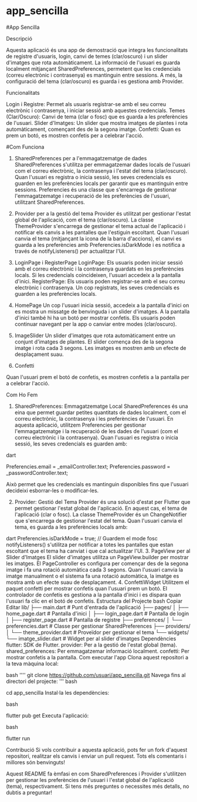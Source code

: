 # app_sencilla

#App Sencilla

Descripció

Aquesta aplicació és una app de demostració que integra les funcionalitats de registre d'usuaris, login, canvi de temes (clar/oscuro) i un slider d'imatges que rota automàticament. La informació de l'usuari es guarda localment mitjançant SharedPreferences, permetent que les credencials (correu electrònic i contrasenya) es mantinguin entre sessions. A més, la configuració del tema (clar/oscuro) es guarda i es gestiona amb Provider.

Funcionalitats

Login i Registre: Permet als usuaris registrar-se amb el seu correu electrònic i contrasenya, i iniciar sessió amb aquestes credencials.
Temes (Clar/Oscuro): Canvi de tema (clar o fosc) que es guarda a les preferències de l'usuari.
Slider d'Imatges: Un slider que mostra imatges de plantes i rota automàticament, començant des de la segona imatge.
Confetti: Quan es prem un botó, es mostren confetis per a celebrar l'acció.

#Com Funciona

1. SharedPreferences per a l'emmagatzematge de dades
SharedPreferences s'utilitza per emmagatzemar dades locals de l'usuari com el correu electrònic, la contrasenya i l'estat del tema (clar/oscuro).
Quan l'usuari es registra o inicia sessió, les seves credencials es guarden en les preferències locals per garantir que es mantinguin entre sessions.
Preferencies és una classe que s'encarrega de gestionar l'emmagatzematge i recuperació de les preferències de l'usuari, utilitzant SharedPreferences.

2. Provider per a la gestió del tema
Provider és utilitzat per gestionar l'estat global de l'aplicació, com el tema (clar/oscuro).
La classe ThemeProvider s'encarrega de gestionar el tema actual de l'aplicació i notificar els canvis a les pantalles que l'estiguin escoltant.
Quan l'usuari canvia el tema (mitjançant la icona de la barra d'accions), el canvi es guarda a les preferències amb Preferencies.isDarkMode i es notifica a través de notifyListeners() per actualitzar l'UI.

3. LoginPage i RegisterPage
LoginPage: Els usuaris poden iniciar sessió amb el correu electrònic i la contrasenya guardats en les preferències locals. Si les credencials coincideixen, l'usuari accedeix a la pantalla d'inici.
RegisterPage: Els usuaris poden registrar-se amb el seu correu electrònic i contrasenya. Un cop registrats, les seves credencials es guarden a les preferències locals.

4. HomePage
Un cop l'usuari inicia sessió, accedeix a la pantalla d'inici on es mostra un missatge de benvinguda i un slider d'imatges.
A la pantalla d'inici també hi ha un botó per mostrar confetis.
Els usuaris poden continuar navegant per la app o canviar entre modes (clar/oscuro).

5. ImageSlider
Un slider d'imatges que rota automàticament entre un conjunt d'imatges de plantes.
El slider comença des de la segona imatge i rota cada 3 segons.
Les imatges es mostren amb un efecte de desplaçament suau.

6. Confetti

Quan l'usuari prem el botó de confetis, es mostren confetis a la pantalla per a celebrar l'acció.

Com Ho Fem

1. SharedPreferences: Emmagatzematge Local
SharedPreferences és una eina que permet guardar petites quantitats de dades localment, com el correu electrònic, la contrasenya i les preferències de l'usuari.
En aquesta aplicació, utilitzem Preferencies per gestionar l'emmagatzematge i la recuperació de les dades de l'usuari (com el correu electrònic i la contrasenya).
Quan l'usuari es registra o inicia sessió, les seves credencials es guarden amb:

dart

Preferencies.email = _emailController.text;
Preferencies.password = _passwordController.text;

Això permet que les credencials es mantinguin disponibles fins que l'usuari decideixi esborrar-les o modificar-les.

2. Provider: Gestió del Tema
Provider és una solució d'estat per Flutter que permet gestionar l'estat global de l'aplicació. En aquest cas, el tema de l'aplicació (clar o fosc).
La classe ThemeProvider és un ChangeNotifier que s'encarrega de gestionar l'estat del tema. Quan l'usuari canvia el tema, es guarda a les preferències locals amb:

dart
Preferencies.isDarkMode = true; // Guardem el mode fosc
notifyListeners() s'utilitza per notificar a totes les pantalles que estan escoltant que el tema ha canviat i que cal actualitzar l'UI.
3. PageView per al Slider d'Imatges
El slider d'imatges utilitza un PageView.builder per mostrar les imatges. El PageController es configura per començar des de la segona imatge i fa una rotació automàtica cada 3 segons.
Quan l'usuari canvia la imatge manualment o el sistema fa una rotació automàtica, la imatge es mostra amb un efecte suau de desplaçament.
4. ConfettiWidget
Utilitzem el paquet confetti per mostrar confetis quan l'usuari prem un botó. El controlador de confetis es gestiona a la pantalla d'inici i es dispara quan l'usuari fa clic en el botó de confetis.
Estructura del Projecte
bash
Copiar
Editar
lib/
├── main.dart            # Punt d'entrada de l'aplicació
├── pages/
│   ├── home_page.dart   # Pantalla d'inici
│   ├── login_page.dart  # Pantalla de login
│   ├── register_page.dart # Pantalla de registre
├── preferences/
│   └── preferencies.dart # Classe per gestionar SharedPreferences
├── providers/
│   └── theme_provider.dart # Proveïdor per gestionar el tema
└── widgets/
    └── imatge_slider.dart # Widget per al slider d'imatges
Dependències
flutter: SDK de Flutter.
provider: Per a la gestió de l'estat global (tema).
shared_preferences: Per emmagatzemar informació localment.
confetti: Per mostrar confetis a la pantalla.
Com executar l'app
Clona aquest repositori a la teva màquina local:

bash
''''
git clone https://github.com/usuari/app_sencilla.git
Navega fins al directori del projecte:
'''
bash

cd app_sencilla
Instal·la les dependències:

bash

flutter pub get
Executa l'aplicació:

bash

flutter run


Contribució
Si vols contribuir a aquesta aplicació, pots fer un fork d'aquest repositori, realitzar els canvis i enviar un pull request. Tots els comentaris i millores són benvinguts!

Aquest README fa èmfasi en com SharedPreferences i Provider s'utilitzen per gestionar les preferències de l'usuari i l'estat global de l'aplicació (tema), respectivament. Si tens més preguntes o necessites més detalls, no dubtis a preguntar!
